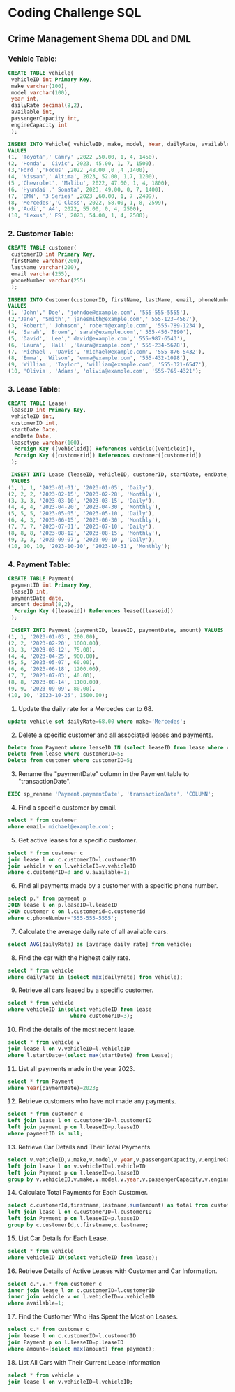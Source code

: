 # Coding Challenge SQL
## Crime Management Shema DDL and DML
### Vehicle Table:
```sql
CREATE TABLE vehicle(
 vehicleID int Primary Key,
 make varchar(100),
 model varchar(100),
 year int,
 dailyRate decimal(8,2),
 available int,
 passengerCapacity int,
 engineCapacity int
 );

INSERT INTO Vehicle( vehicleID, make, model, Year, dailyRate, available, passengerCapacity, engineCapacity)
VALUES
(1, 'Toyota',' Camry' ,2022 ,50.00, 1, 4, 1450),
(2, 'Honda',' Civic', 2023, 45.00, 1, 7, 1500),
(3,'Ford ','Focus' ,2022 ,48.00 ,0 ,4 ,1400),
(4, 'Nissan',' Altima', 2023, 52.00, 1,7, 1200),
(5 ,'Chevrolet', 'Malibu', 2022, 47.00, 1, 4, 1800),
(6, 'Hyundai',' Sonata', 2023, 49.00, 0, 7, 1400),
(7, 'BMW', '3 Series' ,2023 ,60.00, 1, 7 ,2499),
(8, 'Mercedes','C-Class', 2022, 58.00, 1, 8, 2599),
(9 ,'Audi',' A4', 2022, 55.00, 0, 4, 2500),
(10, 'Lexus',' ES', 2023, 54.00, 1, 4, 2500);
```
### 2. Customer Table:
```sql
CREATE TABLE customer(
 customerID int Primary Key,
 firstName varchar(200),
 lastName varchar(200),
 email varchar(255),
 phoneNumber varchar(255)
 );

INSERT INTO Customer(customerID, firstName, lastName, email, phoneNumber)
VALUES
(1, 'John',' Doe', 'johndoe@example.com', '555-555-5555'),
(2,'Jane', 'Smith',' janesmith@example.com',' 555-123-4567'),
(3, 'Robert',' Johnson',' robert@example.com', '555-789-1234'),
(4, 'Sarah',' Brown',' sarah@example.com',' 555-456-7890'),
(5, 'David',' Lee',' david@example.com',' 555-987-6543'),
(6, 'Laura',' Hall' ,'laura@example.com',' 555-234-5678'),
(7, 'Michael', 'Davis', 'michael@example.com', '555-876-5432'),
(8, 'Emma', 'Wilson', 'emma@example.com', '555-432-1098'),
(9, 'William', 'Taylor', 'william@example.com', '555-321-6547'),
(10, 'Olivia', 'Adams', 'olivia@example.com', '555-765-4321');
```
### 3. Lease Table:
```sql
CREATE TABLE Lease(
 leaseID int Primary Key,
 vehicleID int,
 customerID int, 
 startDate Date,
 endDate Date,
 leasetype varchar(100),
  Foreign Key ([vehicleid]) References vehicle([vehicleid]),
  Foreign Key ([customerid]) References customer([customerid])
 );

 INSERT INTO Lease (leaseID, vehicleID, customerID, startDate, endDate, leasetype)
 VALUES
(1, 1, 1, '2023-01-01', '2023-01-05', 'Daily'),
(2, 2, 2, '2023-02-15', '2023-02-28', 'Monthly'),
(3, 3, 3, '2023-03-10', '2023-03-15', 'Daily'),
(4, 4, 4, '2023-04-20', '2023-04-30', 'Monthly'),
(5, 5, 5, '2023-05-05', '2023-05-10', 'Daily'),
(6, 4, 3, '2023-06-15', '2023-06-30', 'Monthly'),
(7, 7, 7, '2023-07-01', '2023-07-10', 'Daily'),
(8, 8, 8, '2023-08-12', '2023-08-15', 'Monthly'),
(9, 3, 3, '2023-09-07', '2023-09-10', 'Daily'),
(10, 10, 10, '2023-10-10', '2023-10-31', 'Monthly');

```
### 4. Payment Table:
```sql
CREATE TABLE Payment(
 paymentID int Primary Key,
 leaseID int,
 paymentDate date,
 amount decimal(8,2),
  Foreign Key ([leaseid]) References lease([leaseid])
 );

 INSERT INTO Payment (paymentID, leaseID, paymentDate, amount) VALUES
(1, 1, '2023-01-03', 200.00),
(2, 2, '2023-02-20', 1000.00),
(3, 3, '2023-03-12', 75.00),
(4, 4, '2023-04-25', 900.00),
(5, 5, '2023-05-07', 60.00),
(6, 6, '2023-06-18', 1200.00),
(7, 7, '2023-07-03', 40.00),
(8, 8, '2023-08-14', 1100.00),
(9, 9, '2023-09-09', 80.00),
(10, 10, '2023-10-25', 1500.00);
```

1. Update the daily rate for a Mercedes car to 68.
```sql
update vehicle set dailyRate=68.00 where make='Mercedes';
```

2. Delete a specific customer and all associated leases and payments.
```sql
Delete from Payment where leaseID IN (select leaseID from lease where customerID=5);
Delete from lease where customerID=5;
Delete from customer where customerID=5;
```

3. Rename the "paymentDate" column in the Payment table to "transactionDate".
```sql
EXEC sp_rename 'Payment.paymentDate', 'transactionDate', 'COLUMN';
```

4. Find a specific customer by email.
```sql
select * from customer
where email='michael@example.com';
```

5. Get active leases for a specific customer.
```sql
select * from customer c
join lease l on c.customerID=l.customerID
join vehicle v on l.vehicleID=v.vehicleID
where c.customerID=3 and v.available=1;
```

6. Find all payments made by a customer with a specific phone number.
```sql
select p.* from payment p
JOIN lease l on p.leaseID=l.leaseID
JOIN customer c on l.customerid=c.customerid
where c.phoneNumber='555-555-5555';
```

7. Calculate the average daily rate of all available cars.
```sql
select AVG(dailyRate) as [average daily rate] from vehicle;
```

8. Find the car with the highest daily rate.
```sql
select * from vehicle
where dailyRate in (select max(dailyrate) from vehicle);
```

9. Retrieve all cars leased by a specific customer.
```sql
select * from vehicle
where vehicleID in(select vehicleID from lease
					where customerID=3);
```

10. Find the details of the most recent lease.
```sql
select * from vehicle v
join lease l on v.vehicleID=l.vehicleID
where l.startDate=(select max(startDate) from Lease);
```

11. List all payments made in the year 2023.
```sql
select * from Payment
where Year(paymentDate)=2023;
```

12. Retrieve customers who have not made any payments.
```sql
select * from customer c
Left join lease l on c.customerID=l.customerID
left join payment p on l.leaseID=p.leaseID
where paymentID is null;
```

13. Retrieve Car Details and Their Total Payments.
```sql
select v.vehicleID,v.make,v.model,v.year,v.passengerCapacity,v.engineCapacity,sum(amount) as Total from vehicle v
left join lease l on v.vehicleID=l.vehicleID
left join Payment p on l.leaseID=p.leaseID
group by v.vehicleID,v.make,v.model,v.year,v.passengerCapacity,v.engineCapacity;
```

14. Calculate Total Payments for Each Customer.
```sql
select c.customerId,firstname,lastname,sum(amount) as total from customer c
left join lease l on c.customerID=l.customerID
left join Payment p on l.leaseID=p.leaseID
group by c.customerId,c.firstname,c.lastname;
```

15. List Car Details for Each Lease.
```sql
select * from vehicle
where vehicleID IN(select vehicleID from lease);
```

16. Retrieve Details of Active Leases with Customer and Car Information.
```sql
select c.*,v.* from customer c
inner join lease l on c.customerID=l.customerID
inner join vehicle v on l.vehicleID=v.vehicleID
where available=1;
```

17. Find the Customer Who Has Spent the Most on Leases.
```sql
select c.* from customer c
join lease l on c.customerID=l.customerID
join Payment p on l.leaseID=p.leaseID
where amount=(select max(amount) from payment);
```

18. List All Cars with Their Current Lease Information
```sql
select * from vehicle v
join lease l on v.vehicleID=l.vehicleID;
```